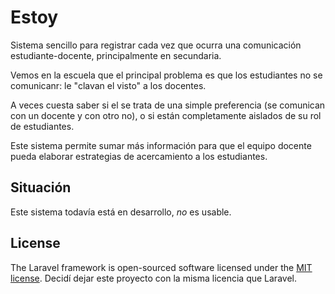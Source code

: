 # Estoy
Sistema sencillo para registrar cada vez que ocurra una comunicación
 estudiante-docente, principalmente en secundaria.

Vemos en la escuela que el principal problema es que los estudiantes no se
comunicanr: le "clavan el visto" a los docentes.

A veces cuesta saber si el se trata de una simple preferencia (se comunican con
un docente y con otro no), o si están completamente aislados de su rol de
estudiantes.

Este sistema permite sumar más información para que el equipo docente pueda
elaborar estrategias de acercamiento a los estudiantes.

## Situación
Este sistema todavía está en desarrollo, *no* es usable.

## License
The Laravel framework is open-sourced software licensed under the [MIT license](https://opensource.org/licenses/MIT).
Decidí dejar este proyecto con la misma licencia que Laravel.
